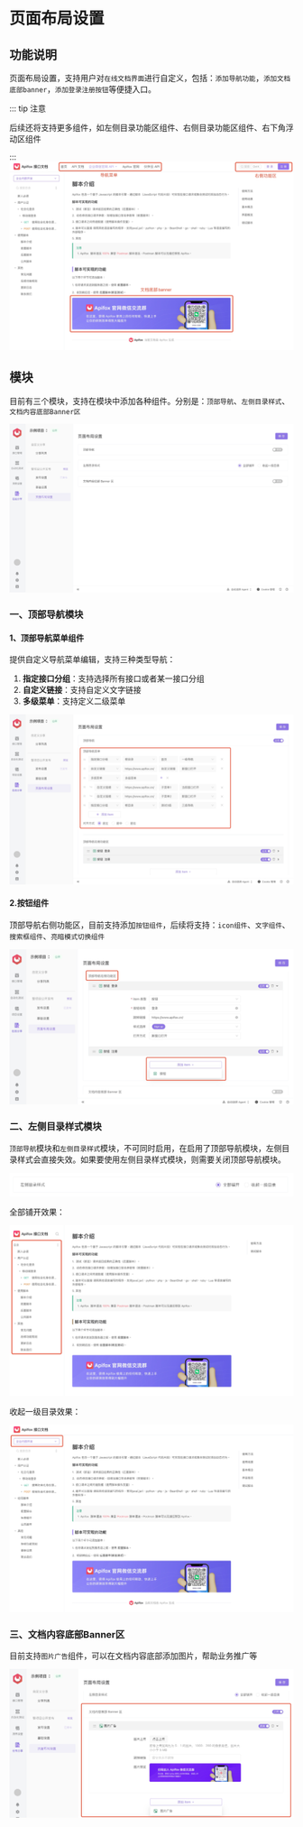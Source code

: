 # 页面布局设置

## 功能说明

页面布局设置，支持用户对`在线文档界面`进行自定义，包括：`添加导航功能`，`添加文档底部banner`，`添加登录注册按钮`等便捷入口。

::: tip 注意

后续还将支持更多组件，如左侧目录功能区组件、右侧目录功能区组件、右下角浮动区组件

:::
![截屏](../../../assets/img/url-binding/page-layout-1.jpg)


## 模块

目前有三个模块，支持在模块中添加各种组件。分别是：`顶部导航`、`左侧目录样式`、`文档内容底部Banner区`

![截屏](../../../assets/img/url-binding/page-layout-2.jpg)

### 一、顶部导航模块

#### 1、顶部导航菜单组件


提供自定义导航菜单编辑，支持三种类型导航：

1. **指定接口分组**：支持选择所有接口或者某一接口分组
2. **自定义链接**：支持自定义文字链接
3. **多级菜单**：支持定义二级菜单


![截屏](../../../assets/img/url-binding/page-layout-3.jpg)


#### 2.按钮组件

顶部导航右侧功能区，目前支持添加`按钮组件`，后续将支持：`icon组件`、`文字组件`、`搜索框组件`、`亮暗模式切换组件`


![截屏](../../../assets/img/url-binding/page-layout-4.jpg)


### 二、左侧目录样式模块

`顶部导航`模块和`左侧目录样式`模块，不可同时启用，在启用了顶部导航模块，左侧目录样式会直接失效。如果要使用左侧目录样式模块，则需要关闭顶部导航模块。

![截屏](../../../assets/img/url-binding/page-layout-5.jpg)

全部铺开效果：

![截屏](../../../assets/img/url-binding/page-layout-6.jpg)

收起一级目录效果：

![截屏](../../../assets/img/url-binding/page-layout-7.jpg)

### 三、文档内容底部Banner区

目前支持`图片广告`组件，可以在文档内容底部添加图片，帮助业务推广等


![截屏](../../../assets/img/url-binding/page-layout-8.jpg)